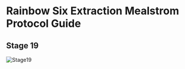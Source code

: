 # Rainbow Six Extraction Mealstrom Protocol Guide
## Stage 19
![Stage19](https://github.com/Flexo013/R6_Extraction_Maelstrom/raw/master/Stage19.png)
